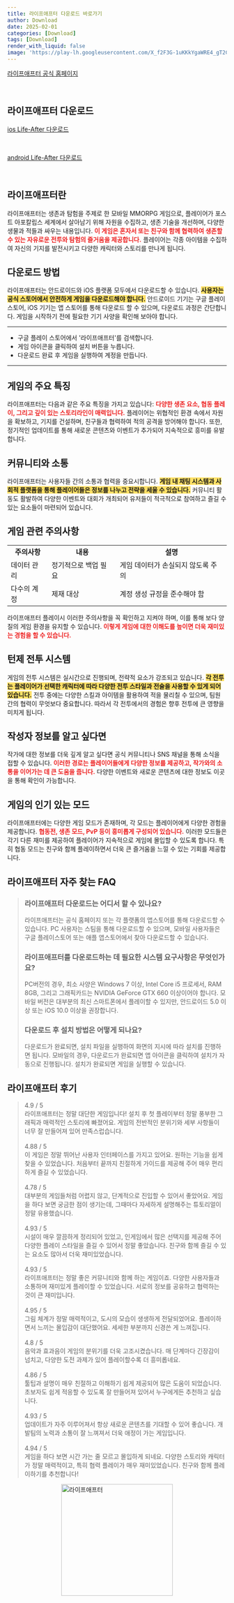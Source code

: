 ```yaml
---
title: 라이프애프터 다운로드 바로가기
author: Download
date: 2025-02-01
categories: [Download]
tags: [Download]
render_with_liquid: false
image: 'https://play-lh.googleusercontent.com/X_f2F3G-1uKKkYgaWRE4_gT2C2ERfSbGD-Wh08v1qhEuBHFD5YSU05lFFkoe0hijLV0=s256-rw'
---
```

<p><a class='click-button' title='라이프애프터' href='https://game.naver.com/lounge/Life_After/home' rel='nofollow'>라이프애프터 공식 홈페이지</a></p><br>
<h2 id='라이프애프터_다운로드'>라이프애프터 다운로드</h2>
<p><a class="click-button ios" title="Life-After 다운로드" href="https://apps.apple.com/kr/app/%EB%9D%BC%EC%9D%B4%ED%94%84%EC%95%A0%ED%94%84%ED%84%B0/id1445639588" rel="nofollow">ios Life-After 다운로드</a></p><br>
<p><a class="click-button android" title="Life-After 다운로드" href="https://play.google.comhttps://play.google.com/store/apps/details?id=com.xdg.and.kr.lifeafter" rel="nofollow">android Life-After 다운로드</a></p><br>


<h2 id='라이프애프터란'>라이프애프터란</h2>

<p>라이프애프터는 생존과 탐험을 주제로 한 모바일 MMORPG 게임으로, 플레이어가 포스트 아포칼립스 세계에서 살아남기 위해 자원을 수집하고, 생존 기술을 개선하며, 다양한 생물과 적들과 싸우는 내용입니다. <b><span style="color: #ee2323;">이 게임은 혼자서 또는 친구와 함께 협력하여 생존할 수 있는 자유로운 전투와 탐험의 즐거움을 제공합니다.</span></b> 플레이어는 각종 아이템을 수집하여 자신의 기지를 발전시키고 다양한 캐릭터와 스토리를 만나게 됩니다.</p>

<h2 id='다운로드 방법'>다운로드 방법</h2>

<p>라이프애프터는 안드로이드와 iOS 플랫폼 모두에서 다운로드할 수 있습니다. <b><span style="background-color: #ffe066;">사용자는 공식 스토어에서 안전하게 게임을 다운로드해야 합니다.</span></b> 안드로이드 기기는 구글 플레이 스토어, iOS 기기는 앱 스토어를 통해 다운로드 할 수 있으며, 다운로드 과정은 간단합니다. 게임을 시작하기 전에 필요한 기기 사양을 확인해 보아야 합니다.</p>

<hr />

<ul>
    <li>구글 플레이 스토어에서 '라이프애프터'를 검색합니다.</li>
    <li>게임 아이콘을 클릭하여 설치 버튼을 누릅니다.</li>
    <li>다운로드 완료 후 게임을 실행하여 계정을 만듭니다.</li>
</ul>

<hr />

<h2 id='게임 특징'>게임의 주요 특징</h2>

<p>라이프애프터는 다음과 같은 주요 특징을 가지고 있습니다: <b><span style="color: #ee2323;">다양한 생존 요소, 협동 플레이, 그리고 깊이 있는 스토리라인이 매력입니다.</span></b> 플레이어는 위협적인 환경 속에서 자원을 확보하고, 기지를 건설하며, 친구들과 협력하여 적의 공격을 방어해야 합니다. 또한, 정기적인 업데이트를 통해 새로운 콘텐츠와 이벤트가 추가되어 지속적으로 흥미를 유발합니다.</p>

<h2 id='커뮤니티와 소통'>커뮤니티와 소통</h2>

<p>라이프애프터는 사용자들 간의 소통과 협력을 중요시합니다. <b><span style="background-color: #ffe066;">게임 내 채팅 시스템과 사회적 플랫폼을 통해 플레이어들은 정보를 나누고 전략을 세울 수 있습니다.</span></b> 커뮤니티 활동도 활발하여 다양한 이벤트와 대회가 개최되어 유저들이 적극적으로 참여하고 즐길 수 있는 요소들이 마련되어 있습니다.</p>

<h2 id='게임 관련 주의사항'>게임 관련 주의사항</h2>

<table>
    <tr>
        <td style="text-align: center; height: 17px;"><b>주의사항</b></td>
        <td style="text-align: center; height: 17px;"><b>내용</b></td>
        <td style="text-align: center; height: 17px;"><b>설명</b></td>
    </tr>
    <tr>
        <td>데이터 관리</td>
        <td>정기적으로 백업 필요</td>
        <td>게임 데이터가 손실되지 않도록 주의</td>
    </tr>
    <tr>
        <td>다수의 계정</td>
        <td>제재 대상</td>
        <td>계정 생성 규정을 준수해야 함</td>
    </tr>
</table>

<p>라이프애프터 플레이시 이러한 주의사항을 꼭 확인하고 지켜야 하며, 이를 통해 보다 양질의 게임 환경을 유지할 수 있습니다. <b><span style="color: #ee2323;">이렇게 게임에 대한 이해도를 높이면 더욱 재미있는 경험을 할 수 있습니다.</span></b></p>

<h2 id='턴제 전투 시스템'>턴제 전투 시스템</h2>

<p>게임의 전투 시스템은 실시간으로 진행되며, 전략적 요소가 강조되고 있습니다. <b><span style="background-color: #ffe066;">각 전투는 플레이어가 선택한 캐릭터에 따라 다양한 전투 스타일과 전술을 사용할 수 있게 되어 있습니다.</span></b> 전투 중에는 다양한 스킬과 아이템을 활용하여 적을 물리칠 수 있으며, 팀원 간의 협력이 무엇보다 중요합니다. 따라서 각 전투에서의 경험은 향후 전투에 큰 영향을 미치게 됩니다.</p>

<h2 id='작성자 정보를 알고 싶다면'>작성자 정보를 알고 싶다면</h2>

<p>작가에 대한 정보를 더욱 깊게 알고 싶다면 공식 커뮤니티나 SNS 채널을 통해 소식을 접할 수 있습니다. <b><span style="color: #ee2323;">이러한 경로는 플레이어들에게 다양한 정보를 제공하고, 작가와의 소통을 이어가는 데 큰 도움을 줍니다.</span></b> 다양한 이벤트와 새로운 콘텐츠에 대한 정보도 이곳을 통해 확인이 가능합니다.</p>

<h2 id='게임의 인기 있는 모드'>게임의 인기 있는 모드</h2>

<p>라이프애프터에는 다양한 게임 모드가 존재하며, 각 모드는 플레이어에게 다양한 경험을 제공합니다. <b><span style="color: #ee2323;">협동전, 생존 모드, PvP 등이 흥미롭게 구성되어 있습니다.</span></b> 이러한 모드들은 각기 다른 재미를 제공하여 플레이어가 지속적으로 게임에 몰입할 수 있도록 합니다. 특히 협동 모드는 친구와 함께 플레이하면서 더욱 큰 즐거움을 느낄 수 있는 기회를 제공합니다.</p>


<h2 id='라이프애프터_자주_찾는_FAQ'>라이프애프터 자주 찾는 FAQ</h2>
<div itemscope="" itemtype="https://schema.org/FAQPage"> <blockquote> <div itemscope="" itemprop="mainEntity" itemtype="https://schema.org/Question"> <h3 itemprop="name">라이프애프터 다운로드는 어디서 할 수 있나요?</h3> <div itemscope="" itemprop="acceptedAnswer" itemtype="https://schema.org/Answer"> <span itemprop="text"> <p>라이프애프터는 공식 홈페이지 또는 각 플랫폼의 앱스토어를 통해 다운로드할 수 있습니다. PC 사용자는 스팀을 통해 다운로드할 수 있으며, 모바일 사용자들은 구글 플레이스토어 또는 애플 앱스토어에서 찾아 다운로드할 수 있습니다.</p> </span> </div> </div> <div itemscope="" itemprop="mainEntity" itemtype="https://schema.org/Question"> <h3 itemprop="name">라이프애프터를 다운로드하는 데 필요한 시스템 요구사항은 무엇인가요?</h3> <div itemscope="" itemprop="acceptedAnswer" itemtype="https://schema.org/Answer"> <span itemprop="text"> <p>PC버전의 경우, 최소 사양은 Windows 7 이상, Intel Core i5 프로세서, RAM 8GB, 그리고 그래픽카드는 NVIDIA GeForce GTX 660 이상이어야 합니다. 모바일 버전은 대부분의 최신 스마트폰에서 플레이할 수 있지만, 안드로이드 5.0 이상 또는 iOS 10.0 이상을 권장합니다.</p> </span> </div> </div> <div itemscope="" itemprop="mainEntity" itemtype="https://schema.org/Question"> <h3 itemprop="name">다운로드 후 설치 방법은 어떻게 되나요?</h3> <div itemscope="" itemprop="acceptedAnswer" itemtype="https://schema.org/Answer"> <span itemprop="text"> <p>다운로드가 완료되면, 설치 파일을 실행하여 화면의 지시에 따라 설치를 진행하면 됩니다. 모바일의 경우, 다운로드가 완료되면 앱 아이콘을 클릭하여 설치가 자동으로 진행됩니다. 설치가 완료되면 게임을 실행할 수 있습니다.</p> </span> </div> </div> </blockquote> </div>
<h2 id='라이프애프터_후기'>라이프애프터 후기</h2>
<div itemscope itemtype="https://schema.org/Product">
  <blockquote>
  <div itemprop="review" itemscope itemtype="https://schema.org/Review">
      <div itemprop="reviewRating" itemscope itemtype="https://schema.org/Rating"> <span itemprop="ratingValue">4.9</span> / <span itemprop="bestRating">5</span> </div>
      <span itemprop="reviewBody">라이프애프터는 정말 대단한 게임입니다! 설치 후 첫 플레이부터 정말 풍부한 그래픽과 매력적인 스토리에 빠졌어요. 게임의 전반적인 분위기와 세부 사항들이 너무 잘 만들어져 있어 만족스럽습니다.</span>
  </div>
  <br>
  <div itemprop="review" itemscope itemtype="https://schema.org/Review">
      <div itemprop="reviewRating" itemscope itemtype="https://schema.org/Rating"> <span itemprop="ratingValue">4.88</span> / <span itemprop="bestRating">5</span> </div>
      <span itemprop="reviewBody">이 게임은 정말 뛰어난 사용자 인터페이스를 가지고 있어요. 원하는 기능을 쉽게 찾을 수 있었습니다. 처음부터 끝까지 친절하게 가이드를 제공해 주어 매우 편리하게 즐길 수 있었습니다.</span>
  </div>
  <br>
  <div itemprop="review" itemscope itemtype="https://schema.org/Review">
      <div itemprop="reviewRating" itemscope itemtype="https://schema.org/Rating"> <span itemprop="ratingValue">4.78</span> / <span itemprop="bestRating">5</span> </div>
      <span itemprop="reviewBody">대부분의 게임들처럼 어렵지 않고, 단계적으로 진입할 수 있어서 좋았어요. 게임을 하다 보면 궁금한 점이 생기는데, 그때마다 자세하게 설명해주는 튜토리얼이 정말 유용했습니다.</span>
  </div>
  <br>
  <div itemprop="review" itemscope itemtype="https://schema.org/Review">
      <div itemprop="reviewRating" itemscope itemtype="https://schema.org/Rating"> <span itemprop="ratingValue">4.93</span> / <span itemprop="bestRating">5</span> </div>
      <span itemprop="reviewBody">시설이 매우 깔끔하게 정리되어 있었고, 인게임에서 많은 선택지를 제공해 주어 다양한 플레이 스타일을 즐길 수 있어서 정말 좋았습니다. 친구와 함께 즐길 수 있는 요소도 많아서 더욱 재미있었습니다.</span>
  </div>
  <br>
  <div itemprop="review" itemscope itemtype="https://schema.org/Review">
      <div itemprop="reviewRating" itemscope itemtype="https://schema.org/Rating"> <span itemprop="ratingValue">4.93</span> / <span itemprop="bestRating">5</span> </div>
      <span itemprop="reviewBody">라이프애프터는 정말 좋은 커뮤니티와 함께 하는 게임이죠. 다양한 사용자들과 소통하며 재미있게 플레이할 수 있었습니다. 서로의 정보를 공유하고 협력하는 것이 큰 재미입니다.</span>
  </div>
  <br>
  <div itemprop="review" itemscope itemtype="https://schema.org/Review">
      <div itemprop="reviewRating" itemscope itemtype="https://schema.org/Rating"> <span itemprop="ratingValue">4.95</span> / <span itemprop="bestRating">5</span> </div>
      <span itemprop="reviewBody">그림 체계가 정말 매력적이고, 도시의 모습이 생생하게 전달되었어요. 플레이하면서 느끼는 몰입감이 대단했어요. 세세한 부분까지 신경쓴 게 느껴집니다.</span>
  </div>
  <br>
  <div itemprop="review" itemscope itemtype="https://schema.org/Review">
      <div itemprop="reviewRating" itemscope itemtype="https://schema.org/Rating"> <span itemprop="ratingValue">4.8</span> / <span itemprop="bestRating">5</span> </div>
      <span itemprop="reviewBody">음악과 효과음이 게임의 분위기를 더욱 고조시켰습니다. 매 단계마다 긴장감이 넘치고, 다양한 도전 과제가 있어 플레이할수록 더 흥미롭네요.</span>
  </div>
  <br>
  <div itemprop="review" itemscope itemtype="https://schema.org/Review">
      <div itemprop="reviewRating" itemscope itemtype="https://schema.org/Rating"> <span itemprop="ratingValue">4.86</span> / <span itemprop="bestRating">5</span> </div>
      <span itemprop="reviewBody">툴팁과 설명이 매우 친절하고 이해하기 쉽게 제공되어 많은 도움이 되었습니다. 초보자도 쉽게 적응할 수 있도록 잘 만들어져 있어서 누구에게든 추천하고 싶습니다.</span>
  </div>
  <br>
  <div itemprop="review" itemscope itemtype="https://schema.org/Review">
      <div itemprop="reviewRating" itemscope itemtype="https://schema.org/Rating"> <span itemprop="ratingValue">4.93</span> / <span itemprop="bestRating">5</span> </div>
      <span itemprop="reviewBody">업데이트가 자주 이루어져서 항상 새로운 콘텐츠를 기대할 수 있어 좋습니다. 개발팀의 노력과 소통이 잘 느껴져서 더욱 애정이 가는 게임입니다.</span>
  </div>
  <br>
  <div itemprop="review" itemscope itemtype="https://schema.org/Review">
      <div itemprop="reviewRating" itemscope itemtype="https://schema.org/Rating"> <span itemprop="ratingValue">4.94</span> / <span itemprop="bestRating">5</span> </div>
      <span itemprop="reviewBody">게임을 하다 보면 시간 가는 줄 모르고 몰입하게 되네요. 다양한 스토리와 캐릭터가 정말 매력적이고, 특히 협력 플레이가 매우 재미있었습니다. 친구와 함께 플레이하기를 추천합니다!</span>
  </div>
  </blockquote>
</div>
<figure class="image" style="display: flex; justify-content: center; align-items: center; margin: 0;"><img src="https://play-lh.googleusercontent.com/X_f2F3G-1uKKkYgaWRE4_gT2C2ERfSbGD-Wh08v1qhEuBHFD5YSU05lFFkoe0hijLV0=s256-rw" alt="라이프애프터" width="256" height="256" style="max-width: 100%; height: auto;"></figure>